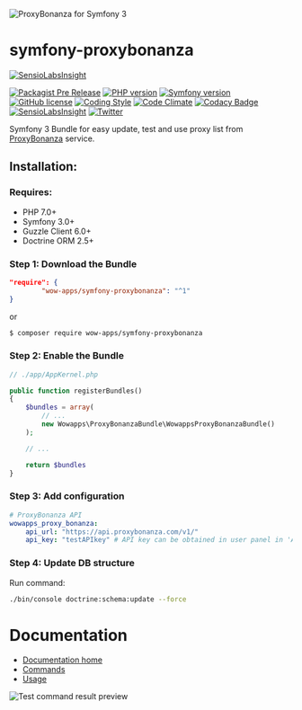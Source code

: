 ![ProxyBonanza for Symfony 3](http://cdn.wow-apps.pro/proxybonanza/proxybonanza-banner.jpg)

# symfony-proxybonanza
[![SensioLabsInsight](https://insight.sensiolabs.com/projects/a42c70a3-fdbb-4b66-8e7f-b9feefd37bb2/big.png?version=none)](https://insight.sensiolabs.com/projects/a42c70a3-fdbb-4b66-8e7f-b9feefd37bb2)

[![Packagist Pre Release](https://img.shields.io/packagist/v/wow-apps/symfony-proxybonanza.svg?maxAge=2592000&style=flat-square&version=none)](https://packagist.org/packages/wow-apps/symfony-proxybonanza)
[![PHP version](https://img.shields.io/badge/PHP-%5E7.0-blue.svg?style=flat-square)](http://php.net/manual/ru/migration70.new-features.php)
[![Symfony version](https://img.shields.io/badge/Symfony-%5E3.0-green.svg?style=flat-square)](http://symfony.com/)
[![GitHub license](https://img.shields.io/badge/license-Apache%202-blue.svg?style=flat-square)](https://raw.githubusercontent.com/wow-apps/symfony-proxybonanza/master/LICENSE)
[![Coding Style](https://img.shields.io/badge/Coding%20Style-PSR--2-orange.svg?style=flat-square)](http://www.php-fig.org/psr/psr-2/)
[![Code Climate](https://codeclimate.com/github/wow-apps/symfony-proxybonanza/badges/gpa.svg)](https://codeclimate.com/github/wow-apps/symfony-proxybonanza)
[![Codacy Badge](https://api.codacy.com/project/badge/Grade/6735a58510de4603a8605feb34d7426d)](https://www.codacy.com/app/lion-samara/symfony-proxybonanza?utm_source=github.com&amp;utm_medium=referral&amp;utm_content=wow-apps/symfony-proxybonanza&amp;utm_campaign=Badge_Grade)
[![SensioLabsInsight](https://insight.sensiolabs.com/projects/a42c70a3-fdbb-4b66-8e7f-b9feefd37bb2/mini.png)](https://insight.sensiolabs.com/projects/a42c70a3-fdbb-4b66-8e7f-b9feefd37bb2)
[![Twitter](https://img.shields.io/twitter/url/https/github.com/wow-apps/symfony-proxybonanza.svg?style=social?style=flat-square)](https://twitter.com/intent/tweet?text=ProxyBonzana+API+for+Symfony+3&url=%5Bobject%20Object%5D)


Symfony 3 Bundle for easy update, test and use proxy list from [ProxyBonanza](http://proxybonanza.com/) service.

## Installation:

### Requires:

* PHP 7.0+
* Symfony 3.0+
* Guzzle Client 6.0+
* Doctrine ORM 2.5+

### Step 1: Download the Bundle

```json
"require": {
        "wow-apps/symfony-proxybonanza": "^1"
}
```

or

```bash
$ composer require wow-apps/symfony-proxybonanza
```

### Step 2: Enable the Bundle

```php
// ./app/AppKernel.php

public function registerBundles()
{
    $bundles = array(
        // ...
        new Wowapps\ProxyBonanzaBundle\WowappsProxyBonanzaBundle()
    );

    // ...

    return $bundles
}
```


### Step 3: Add configuration

```yaml
# ProxyBonanza API
wowapps_proxy_bonanza:
    api_url: "https://api.proxybonanza.com/v1/"
    api_key: "testAPIkey" # API key can be obtained in user panel in 'Account settings'.
```

### Step 4: Update DB structure

Run command:

```bash
./bin/console doctrine:schema:update --force
```

# Documentation

* [Documentation home](https://github.com/wow-apps/symfony-proxybonanza/wiki)
* [Commands](https://github.com/wow-apps/symfony-proxybonanza/wiki/Commands)
* [Usage](https://github.com/wow-apps/symfony-proxybonanza/wiki/Usage)

![Test command result preview](http://cdn.wow-apps.pro/proxybonanza/symfony-proxybonanza_command-test.jpg)
